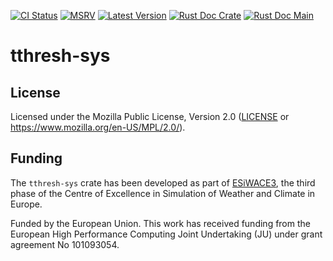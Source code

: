 [![CI Status]][workflow] [![MSRV]][repo] [![Latest Version]][crates.io] [![Rust Doc Crate]][docs.rs] [![Rust Doc Main]][docs]

[CI Status]: https://img.shields.io/github/actions/workflow/status/juntyr/tthresh-rs/ci.yml?branch=main
[workflow]: https://github.com/juntyr/tthresh-rs/actions/workflows/ci.yml?query=branch%3Amain

[MSRV]: https://img.shields.io/badge/MSRV-1.82.0-blue
[repo]: https://github.com/juntyr/tthresh-rs

[Latest Version]: https://img.shields.io/crates/v/tthresh-sys
[crates.io]: https://crates.io/crates/tthresh-sys

[Rust Doc Crate]: https://img.shields.io/docsrs/tthresh-sys
[docs.rs]: https://docs.rs/tthresh-sys/

[Rust Doc Main]: https://img.shields.io/badge/docs-main-blue
[docs]: https://juntyr.github.io/tthresh-rs/tthresh_sys

# tthresh-sys

## License

Licensed under the Mozilla Public License, Version 2.0 ([LICENSE](LICENSE) or https://www.mozilla.org/en-US/MPL/2.0/).

## Funding

The `tthresh-sys` crate has been developed as part of [ESiWACE3](https://www.esiwace.eu), the third phase of the Centre of Excellence in Simulation of Weather and Climate in Europe.

Funded by the European Union. This work has received funding from the European High Performance Computing Joint Undertaking (JU) under grant agreement No 101093054.
